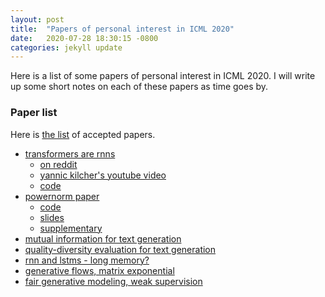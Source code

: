 ```yaml
---
layout: post
title:  "Papers of personal interest in ICML 2020"
date:   2020-07-28 18:30:15 -0800
categories: jekyll update
---
```


Here is a list of some papers of personal interest in ICML 2020. I will write up some
short notes on each of these papers as time goes by.

### Paper list
Here is [the list](https://icml.cc/Conferences/2020/Schedule?type=Poster) of accepted papers.

* [transformers are rnns](https://proceedings.icml.cc/static/paper_files/icml/2020/2935-Paper.pdf)
  * [on reddit](https://www.reddit.com/r/MachineLearning/comments/hl2usx/d_paper_explained_transformers_are_rnns_fast/)
  * [yannic kilcher's youtube video](https://www.youtube.com/watch?v=hAooAOFRsYc)
  * [code](https://github.com/lucidrains/linear-attention-transformer)
* [powernorm paper](https://arxiv.org/abs/2003.07845)
  * [code](https://github.com/sIncerass/powernorm)
  * [slides](https://sincerass.github.io/docs/powernorm_slides.pdf)
  * [supplementary](https://proceedings.icml.cc/static/paper_files/icml/2020/2650-Supplemental.pdf)
* [mutual information for text generation](https://proceedings.icml.cc/static/paper_files/icml/2020/6365-Paper.pdf)
* [quality-diversity evaluation for text generation](https://arxiv.org/abs/2007.01488)
* [rnn and lstms - long memory?](https://arxiv.org/pdf/2006.03860.pdf)
* [generative flows, matrix exponential](https://proceedings.icml.cc/static/paper_files/icml/2020/2283-Paper.pdf)
* [fair generative modeling, weak supervision](https://proceedings.icml.cc/book/4171.pdf)
